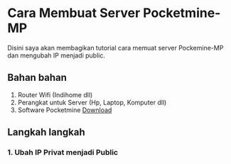 # Cara Membuat Server Pocketmine-MP

Disini saya akan membagikan tutorial cara memuat server Pockemine-MP dan mengubah IP menjadi public.

## Bahan bahan

1. Router Wifi (Indihome dll)
2. Perangkat untuk Server (Hp, Laptop, Komputer dll)
3. Software Pocketmine [Download](https://www.pocketmine.net/)

## Langkah langkah

### 1. Ubah IP Privat menjadi Public
